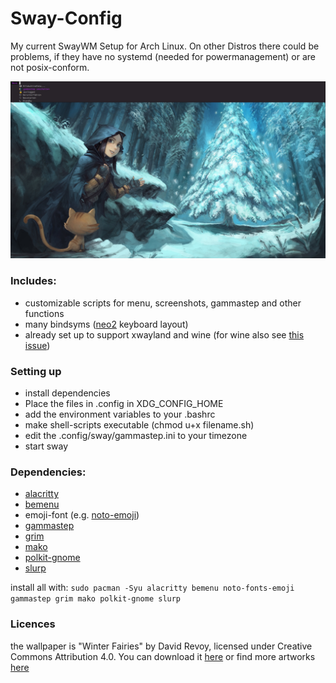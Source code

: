 # Sway-Config
My current SwayWM Setup for Arch Linux. On other Distros there could be problems, if they have no systemd (needed for powermanagement) or are not posix-conform.

![](https://github.com/Leaced/Sway-config/blob/main/screenshot-2023-03-23-170929.png)

### Includes:
- customizable scripts for menu, screenshots, gammastep and other functions
- many bindsyms ([neo2](https://www.neo-layout.org/) keyboard layout)
- already set up to support xwayland and wine (for wine also see [this issue](https://wiki.archlinux.org/title/Sway#Mouse_not_working_in_WINE_applications))

### Setting up
- install dependencies
- Place the files in .config in XDG_CONFIG_HOME
- add the environment variables to your .bashrc
- make shell-scripts executable (chmod u+x filename.sh)
- edit the .config/sway/gammastep.ini to your timezone
- start sway

### Dependencies:
- [alacritty](https://github.com/alacritty/alacritty)
- [bemenu](https://github.com/Cloudef/bemenu)
- emoji-font (e.g. [noto-emoji](https://github.com/googlefonts/noto-emoji))
- [gammastep](https://gitlab.com/chinstrap/gammastep)
- [grim](https://sr.ht/~emersion/grim/)
- [mako](https://github.com/emersion/mako)
- [polkit-gnome](https://gitlab.gnome.org/Archive/policykit-gnome)
- [slurp](https://github.com/emersion/slurp)

install all with: ```sudo pacman -Syu alacritty bemenu noto-fonts-emoji gammastep grim mako polkit-gnome slurp```

### Licences
the wallpaper is "Winter Fairies" by David Revoy, licensed under Creative Commons Attribution 4.0.
You can download it [here](https://www.peppercarrot.com/en/viewer/artworks-src__2020-12-21_Winter-Fairies_by-David-Revoy.html) or find more artworks [here](https://www.peppercarrot.com/en/artworks/artworks.html)
